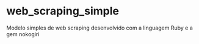 # web_scraping_simple
Modelo simples de web scraping desenvolvido com a linguagem Ruby e a gem nokogiri
